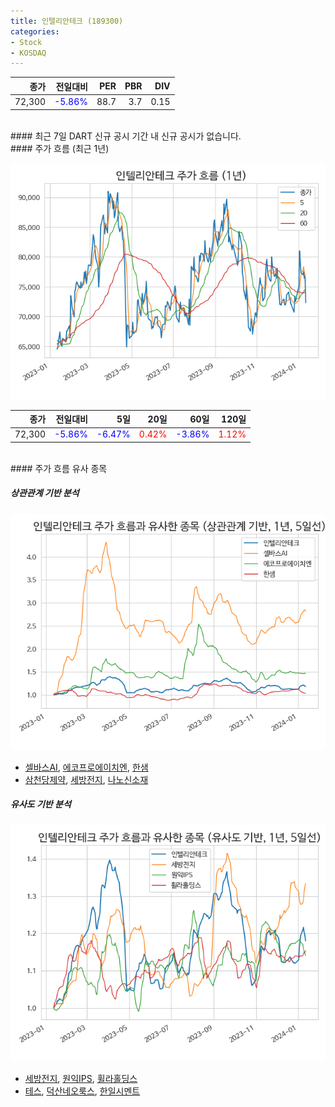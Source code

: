 ```yaml
---
title: 인텔리안테크 (189300)
categories:
- Stock
- KOSDAQ
---
```


|종가|전일대비|PER|PBR|DIV|
|---:|-------:|--:|--:|--:|
|72,300|<span style="color: blue">-5.86%</span>|88.7|3.7|0.15|

<!-- more -->

<br>
#### 최근 7일 DART 신규 공시
기간 내 신규 공시가 없습니다.

<br>
#### 주가 흐름 (최근 1년)

![189300](/assets/images/stock/189300.png)

|종가|전일대비|5일|20일|60일|120일|
|---:|-------:|--:|---:|---:|----:|
|72,300|<span style="color: blue">-5.86%</span>|<span style="color: blue">-6.47%</span>|<span style="color: red">0.42%</span>|<span style="color: blue">-3.86%</span>|<span style="color: red">1.12%</span>|

<br>
#### 주가 흐름 유사 종목

##### 상관관계 기반 분석

![189300](/assets/images/stock/189300_corr.png)
- [셀바스AI](/108860/), [에코프로에이치엔](/383310/), [한샘](/009240/)
- [삼천당제약](/000250/), [세방전지](/004490/), [나노신소재](/121600/)

##### 유사도 기반 분석

![189300](/assets/images/stock/189300_sim.png)
- [세방전지](/004490/), [원익IPS](/240810/), [휠라홀딩스](/081660/)
- [테스](/095610/), [덕산네오룩스](/213420/), [한일시멘트](/300720/)